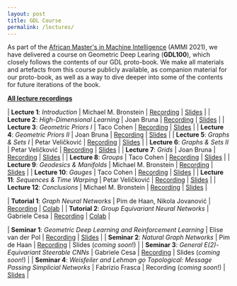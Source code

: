 ```yaml
---
layout: post
title: GDL Course
permalink: /lectures/
---
```


As part of the [African Master's in Machine Intelligence](https://aimsammi.org/) (AMMI 2021), we have delivered a course on Geometric Deep Learing (**GDL100**), which closely follows the contents of our GDL proto-book. We make all materials and artefacts from this course publicly available, as companion material for our proto-book, as well as a way to dive deeper into some of the contents for future iterations of the book.

[**All lecture recordings**](https://www.youtube.com/playlist?list=PLn2-dEmQeTfQ8YVuHBOvAhUlnIPYxkeu3)

| **Lecture 1**: _Introduction_ | Michael M. Bronstein | [Recording](https://youtu.be/PtA0lg_e5nA) | [Slides](bit.ly/3iw6AO9) |
| **Lecture 2**: _High-Dimensional Learning_ | Joan Bruna | [Recording](https://youtu.be/4RmpSvQ2LL0) | [Slides](bit.ly/3yB5A14) |
| **Lecture 3**: _Geometric Priors I_ | Taco Cohen | [Recording](https://youtu.be/fWBrupgU4X8) | [Slides](bit.ly/3s1PACv) |
| **Lecture 4**: _Geometric Priors II_ | Joan Bruna | [Recording](https://youtu.be/ERL17gbbSwo) | [Slides](bit.ly/37rWbgd) |
| **Lecture 5**: _Graphs & Sets I_ | Petar Veličković | [Recording](https://youtu.be/E_Wweuk5iqA) | [Slides](bit.ly/2X75EHY) |
| **Lecture 6**: _Graphs & Sets II_ | Petar Veličković | [Recording](https://youtu.be/i79ewWQiUX4) | [Slides](bit.ly/37pYssr) |
| **Lecture 7**: _Grids_ | Joan Bruna | [Recording](https://youtu.be/O2-I0y8ACj4) | [Slides](bit.ly/3iu0Ggr) |
| **Lecture 8**: _Groups_ | Taco Cohen | [Recording](https://youtu.be/kee16fXU8h0) | [Slides](bit.ly/3AjUyxu) |
| **Lecture 9**: _Geodesics & Manifolds_ | Michael M. Bronstein | [Recording](https://youtu.be/WVTrWGiZF8E) | [Slides](bit.ly/3lFTobt) |
| **Lecture 10**: _Gauges_ | Taco Cohen | [Recording](https://youtu.be/UrmvMDHOXow) | [Slides](bit.ly/2VFC63b) |
| **Lecture 11**: _Sequences & Time Warping_ | Petar Veličković | [Recording](https://youtu.be/1MvBn77-VDk) | [Slides](bit.ly/3xBpUOd) |
| **Lecture 12**: _Conclusions_ | Michael M. Bronstein | [Recording](https://youtu.be/caQV-Vb9TBw) | [Slides](bit.ly/3yzfMqC) |

| **Tutorial 1**: _Graph Neural Networks_ | Pim de Haan, Nikola Jovanović | [Recording](https://www.youtube.com/watch?v=d5UZB5fi57k) | [Colab](https://colab.research.google.com/drive/1aA--IgJSdPh7J_MIJgs2r0D0VCbGpNTp) |
| **Tutorial 2**: _Group Equivariant Neural Networks_ | Gabriele Cesa | [Recording](https://youtu.be/iFfBYPAqkH8) | [Colab](https://colab.research.google.com/drive/1DfUuk-NZtW5d0toMnL752dYEMSVuNWgM?usp=sharing) |

| **Seminar 1**: _Geometric Deep Learning and Reinforcement Learning_ | Elise van der Pol | [Recording](https://youtu.be/03MbWVlbefM) | [Slides](https://www.dropbox.com/s/akd7lam38wf61rd/AMMI%20Seminar%201%20-%20Geometric%20Deep%20Learning%20and%20Reinforcement%20Learning.pdf?dl=0) |
| **Seminar 2**: _Natural Graph Networks_ | Pim de Haan | [Recording](https://youtu.be/2odKzu5fwVI) | Slides (_coming soon_!) |
| **Seminar 3**: _General E(2)-Equivariant Steerable CNNs_ | Gabriele Cesa | [Recording](https://youtu.be/eGDD2MYUbw8) | Slides (_coming soon_!) |
| **Seminar 4**: _Weisfeiler and Lehman go Topological: Message Passing Simplicial Networks_ | Fabrizio Frasca | Recording (_coming soon_!) | [Slides](https://www.dropbox.com/s/sai0wgh46zwd1b3/AMMI%20Seminar%204%20-%20Message%20Passing%20Simplicial%20Networks.pdf?dl=0) |
